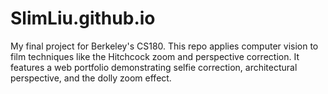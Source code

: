 # SlimLiu.github.io
My final project for Berkeley's CS180. This repo applies computer vision to film techniques like the Hitchcock zoom and perspective correction. It features a web portfolio demonstrating selfie correction, architectural perspective, and the dolly zoom effect.

